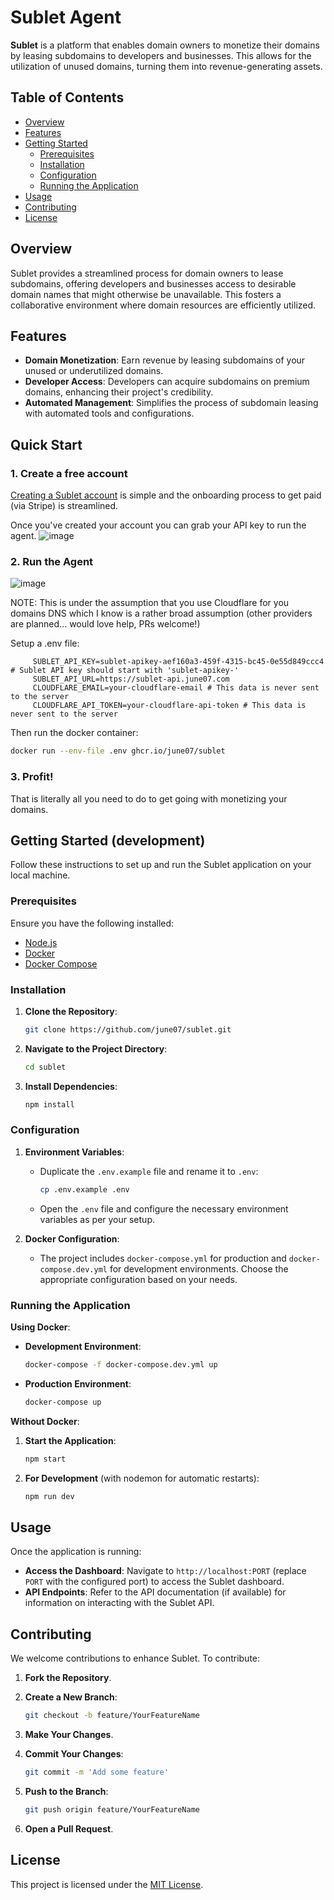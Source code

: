 # Sublet Agent

**Sublet** is a platform that enables domain owners to monetize their domains by leasing subdomains to developers and businesses. This allows for the utilization of unused domains, turning them into revenue-generating assets.

## Table of Contents

- [Overview](#overview)
- [Features](#features)
- [Getting Started](#getting-started)
  - [Prerequisites](#prerequisites)
  - [Installation](#installation)
  - [Configuration](#configuration)
  - [Running the Application](#running-the-application)
- [Usage](#usage)
- [Contributing](#contributing)
- [License](#license)

## Overview

Sublet provides a streamlined process for domain owners to lease subdomains, offering developers and businesses access to desirable domain names that might otherwise be unavailable. This fosters a collaborative environment where domain resources are efficiently utilized.

## Features

- **Domain Monetization**: Earn revenue by leasing subdomains of your unused or underutilized domains.
- **Developer Access**: Developers can acquire subdomains on premium domains, enhancing their project's credibility.
- **Automated Management**: Simplifies the process of subdomain leasing with automated tools and configurations.

## Quick Start

### 1. **Create a free account**
  [Creating a Sublet account](https://sublet.june07.com/) is simple and the onboarding process to get paid (via Stripe) is streamlined.
  
  Once you've created your account you can grab your API key to run the agent.
   ![image](https://github.com/user-attachments/assets/8249caae-a1e7-402f-a848-74833df8dcb4)

### 2. **Run the Agent**
  ![image](https://github.com/user-attachments/assets/fb614f3c-3982-4188-87e9-46a47d7db5ca)

  NOTE: This is under the assumption that you use Cloudflare for you domains DNS which I know is a rather broad assumption (other providers are planned... would love help, PRs welcome!)
  
   Setup a .env file:
```
     SUBLET_API_KEY=sublet-apikey-aef160a3-459f-4315-bc45-0e55d849ccc4 # Sublet API key should start with 'sublet-apikey-'
     SUBLET_API_URL=https://sublet-api.june07.com
     CLOUDFLARE_EMAIL=your-cloudflare-email # This data is never sent to the server
     CLOUDFLARE_API_TOKEN=your-cloudflare-api-token # This data is never sent to the server
```

Then run the docker container: 

```bash
docker run --env-file .env ghcr.io/june07/sublet
```
   
### 3. **Profit!** 
That is literally all you need to do to get going with monetizing your domains.



## Getting Started (development)

Follow these instructions to set up and run the Sublet application on your local machine.

### Prerequisites

Ensure you have the following installed:

- [Node.js](https://nodejs.org/en/download/)
- [Docker](https://www.docker.com/get-started)
- [Docker Compose](https://docs.docker.com/compose/install/)

### Installation

1. **Clone the Repository**:

   ```bash
   git clone https://github.com/june07/sublet.git
   ```

2. **Navigate to the Project Directory**:

   ```bash
   cd sublet
   ```

3. **Install Dependencies**:

   ```bash
   npm install
   ```

### Configuration

1. **Environment Variables**:

   - Duplicate the `.env.example` file and rename it to `.env`:

     ```bash
     cp .env.example .env
     ```

   - Open the `.env` file and configure the necessary environment variables as per your setup.

2. **Docker Configuration**:

   - The project includes `docker-compose.yml` for production and `docker-compose.dev.yml` for development environments. Choose the appropriate configuration based on your needs.

### Running the Application

**Using Docker**:

- **Development Environment**:

  ```bash
  docker-compose -f docker-compose.dev.yml up
  ```

- **Production Environment**:

  ```bash
  docker-compose up
  ```

**Without Docker**:

1. **Start the Application**:

   ```bash
   npm start
   ```

2. **For Development** (with nodemon for automatic restarts):

   ```bash
   npm run dev
   ```

## Usage

Once the application is running:

- **Access the Dashboard**: Navigate to `http://localhost:PORT` (replace `PORT` with the configured port) to access the Sublet dashboard.
- **API Endpoints**: Refer to the API documentation (if available) for information on interacting with the Sublet API.

## Contributing

We welcome contributions to enhance Sublet. To contribute:

1. **Fork the Repository**.
2. **Create a New Branch**:

   ```bash
   git checkout -b feature/YourFeatureName
   ```

3. **Make Your Changes**.
4. **Commit Your Changes**:

   ```bash
   git commit -m 'Add some feature'
   ```

5. **Push to the Branch**:

   ```bash
   git push origin feature/YourFeatureName
   ```

6. **Open a Pull Request**.

## License

This project is licensed under the [MIT License](LICENSE).
